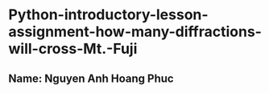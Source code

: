 # Python-introductory-lesson-assignment-how-many-diffractions-will-cross-Mt.-Fuji
## Name: Nguyen Anh Hoang Phuc
